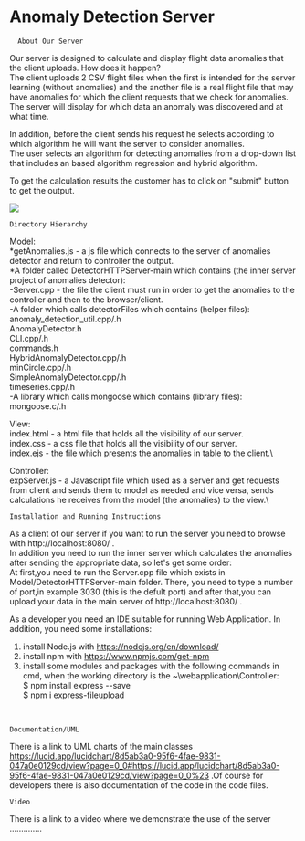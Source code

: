 # Anomaly Detection Server
      About Our Server
Our server is designed to calculate and display flight data anomalies that the client uploads. How does it happen?\
The client uploads 2 CSV flight files when the first is intended for the server learning (without anomalies)
and the another file is a real flight file that may have anomalies for which the client requests that we check for anomalies.
The server will display for which data an anomaly was discovered and at what time.

In addition, before the client sends his request he selects according to which algorithm he will want the server to consider anomalies.\
The user selects an algorithm for detecting anomalies from a drop-down list that includes an based algorithm regression and hybrid algorithm.

To get the calculation results the customer has to click on "submit" button to get the output.

<img src="https://user-images.githubusercontent.com/49268743/121658162-ba5ef080-caa9-11eb-9efa-b548763218ae.png">

    Directory Hierarchy
Model:\
      *getAnomalies.js - a js file which connects to the server of anomalies detector and return to controller the output.\
      *A folder called DetectorHTTPServer-main which contains (the inner server project of anomalies detector):\
	-Server.cpp - the file the client must run in order to get the anomalies to the controller and then to the browser/client.\
      -A folder which calls detectorFiles which contains (helper files):\
		anomaly_detection_util.cpp/.h\
		AnomalyDetector.h\
		CLI.cpp/.h\
		commands.h\
		HybridAnomalyDetector.cpp/.h\
		minCircle.cpp/.h\
		SimpleAnomalyDetector.cpp/.h\
		timeseries.cpp/.h\
      -A library which calls mongoose which contains (library files):\
		mongoose.c/.h
   
View:\
  index.html - a html file that holds all the visibility of our server.\
  index.css - a css file that holds all the visibility of our server.\
  index.ejs - the file which presents the anomalies in table to the client.\
  
Controller:\
  expServer.js - a Javascript file which used as a server and get requests from client and sends them to model as needed
  and vice versa, sends calculations he receives from the model (the anomalies) to the view.\

    Installation and Running Instructions
As a client of our server if you want to run the server you need to browse with http://localhost:8080/  .\
In addition you need to run the inner server which calculates the anomalies after sending the appropriate data, so let's get some order:\
At first,you need to run the Server.cpp file which exists in Model/DetectorHTTPServer-main folder.
There, you need to type a number of port,in example 3030 (this is the defult port) and after that,you can upload your data in the main server
of http://localhost:8080/ .

As a developer you need an IDE suitable for running Web Application.
In addition, you need some installations:
1. install Node.js with https://nodejs.org/en/download/
2. install npm with https://www.npmjs.com/get-npm
3. install some modules and packages with the following commands in cmd, when the working directory is the ~\webapplication\Controller:\
  $ npm install express --save\
  $ npm i express-fileupload
<br>

    Documentation/UML
There is a link to UML charts of the main classes https://lucid.app/lucidchart/8d5ab3a0-95f6-4fae-9831-047a0e0129cd/view?page=0_0#https://lucid.app/lucidchart/8d5ab3a0-95f6-4fae-9831-047a0e0129cd/view?page=0_0%23 .Of course for developers there is also documentation of the code in the code files.

    Video
There is a link to a video where we demonstrate the use of the server ..............

